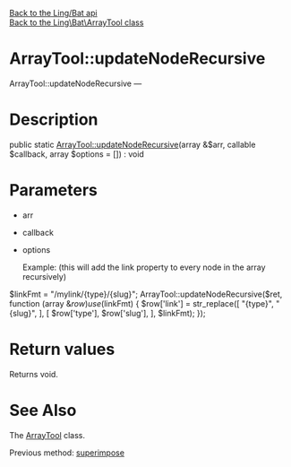 [Back to the Ling/Bat api](https://github.com/lingtalfi/Bat/blob/master/doc/api/Ling/Bat.md)<br>
[Back to the Ling\Bat\ArrayTool class](https://github.com/lingtalfi/Bat/blob/master/doc/api/Ling/Bat/ArrayTool.md)


ArrayTool::updateNodeRecursive
================



ArrayTool::updateNodeRecursive — 




Description
================


public static [ArrayTool::updateNodeRecursive](https://github.com/lingtalfi/Bat/blob/master/doc/api/Ling/Bat/ArrayTool/updateNodeRecursive.md)(array &$arr, callable $callback, array $options = []) : void









Parameters
================


- arr

    

- callback

    

- options

    Example:
(this will add the link property to every node in the array recursively)


$linkFmt = "/mylink/{type}/{slug}";
ArrayTool::updateNodeRecursive($ret, function (array &$row) use ($linkFmt) {
$row['link'] = str_replace([
"{type}",
"{slug}",
], [
$row['type'],
$row['slug'],
], $linkFmt);
});


Return values
================

Returns void.








See Also
================

The [ArrayTool](https://github.com/lingtalfi/Bat/blob/master/doc/api/Ling/Bat/ArrayTool.md) class.

Previous method: [superimpose](https://github.com/lingtalfi/Bat/blob/master/doc/api/Ling/Bat/ArrayTool/superimpose.md)<br>


